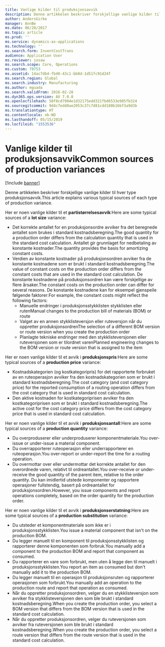 ```yaml
---
title: Vanlige kilder til produksjonsavvik
description: Denne artikkelen beskriver forskjellige vanlige kilder til hver type produksjonsavvik.
author: AndersGirke
manager: AnnBe
ms.date: 06/20/2017
ms.topic: article
ms.prod: ''
ms.service: dynamics-ax-applications
ms.technology: ''
ms.search.form: InventCostTrans
audience: Application User
ms.reviewer: josaw
ms.search.scope: Core, Operations
ms.custom: 79753
ms.assetid: 14ac7db4-fb40-43c1-bb0d-1d51fc91d24f
ms.search.region: Global
ms.search.industry: Manufacturing
ms.author: mguada
ms.search.validFrom: 2016-02-28
ms.dyn365.ops.version: AX 7.0.0
ms.openlocfilehash: 50f8cd7904e1d32175edd321fbd6533e985fb324
ms.sourcegitcommit: 9d4c7edd0ae2053c37c7d81cdd180b16bf3a9d3b
ms.translationtype: HT
ms.contentlocale: nb-NO
ms.lasthandoff: 05/15/2019
ms.locfileid: "1553536"
---
```

# <a name="common-sources-of-production-variances"></a><span data-ttu-id="069a8-103">Vanlige kilder til produksjonsavvik</span><span class="sxs-lookup"><span data-stu-id="069a8-103">Common sources of production variances</span></span>

[!include [banner](../includes/banner.md)]

<span data-ttu-id="069a8-104">Denne artikkelen beskriver forskjellige vanlige kilder til hver type produksjonsavvik.</span><span class="sxs-lookup"><span data-stu-id="069a8-104">This article explains various typical sources of each type of production variance.</span></span> 

<span data-ttu-id="069a8-105">Her er noen vanlige kilder til et **partistørrelsesavvik**:</span><span class="sxs-lookup"><span data-stu-id="069a8-105">Here are some typical sources of a **lot size** variance:</span></span>

-   <span data-ttu-id="069a8-106">Det korrekte antallet for en produksjonsordre avviker fra det beregnede antallet som brukes i standard kostnadsberegning.</span><span class="sxs-lookup"><span data-stu-id="069a8-106">The good quantity for a production order differs from the calculation quantity that is used in the standard cost calculation.</span></span> <span data-ttu-id="069a8-107">Antallet gir grunnlaget for nedbetaling av konstante kostnader.</span><span class="sxs-lookup"><span data-stu-id="069a8-107">The quantity provides the basis for amortizing constant costs.</span></span>
-   <span data-ttu-id="069a8-108">Verdien av konstante kostnader på produksjonsordren avviker fra de konstante kostnadene som er brukt i standard kostnadsberegning.</span><span class="sxs-lookup"><span data-stu-id="069a8-108">The value of constant costs on the production order differs from the constant costs that are used in the standard cost calculation.</span></span> <span data-ttu-id="069a8-109">De konstante kostnadene på produksjonsordren kan være forskjellige av flere årsaker.</span><span class="sxs-lookup"><span data-stu-id="069a8-109">The constant costs on the production order can differ for several reasons.</span></span> <span data-ttu-id="069a8-110">De konstante kostnadene kan for eksempel gjenspeile følgende faktorer:</span><span class="sxs-lookup"><span data-stu-id="069a8-110">For example, the constant costs might reflect the following factors:</span></span>
    -   <span data-ttu-id="069a8-111">Manuelle endringer i produksjonsstykklisten stykklisten eller ruten</span><span class="sxs-lookup"><span data-stu-id="069a8-111">Manual changes to the production bill of materials (BOM) or route</span></span>
    -   <span data-ttu-id="069a8-112">Valget av en annen stykklisteversjon eller ruteversjon når du oppretter produksjonsordren</span><span class="sxs-lookup"><span data-stu-id="069a8-112">The selection of a different BOM version or route version when you create the production order</span></span>
    -   <span data-ttu-id="069a8-113">Planlagte tekniske endringer med den stykklisteversjonen eller ruteversjonen som er tilordnet varen</span><span class="sxs-lookup"><span data-stu-id="069a8-113">Planned engineering changes to the BOM version or route version that is assigned to the item</span></span>

<span data-ttu-id="069a8-114">Her er noen vanlige kilder til et avvik i **produksjonspris**:</span><span class="sxs-lookup"><span data-stu-id="069a8-114">Here are some typical sources of a **production price** variance:</span></span>

-   <span data-ttu-id="069a8-115">Kostnadskategorien (og kostkategoripris) for det rapporterte forbruket av en ruteoperasjon avviker fra den kostnadskategorien som er brukt i standard kostnadsberegning.</span><span class="sxs-lookup"><span data-stu-id="069a8-115">The cost category (and cost category price) for the reported consumption of a routing operation differs from the cost category that is used in standard cost calculation.</span></span>
-   <span data-ttu-id="069a8-116">Den aktive kostnaden for kostkategoriprisen avviker fra den kostkategoriprisen som er brukt i standard kostnadsberegning.</span><span class="sxs-lookup"><span data-stu-id="069a8-116">The active cost for the cost category price differs from the cost category price that is used in standard cost calculation.</span></span>

<span data-ttu-id="069a8-117">Her er noen vanlige kilder til et avvik i **produksjonsantall**:</span><span class="sxs-lookup"><span data-stu-id="069a8-117">Here are some typical sources of a **production quantity** variance:</span></span>

-   <span data-ttu-id="069a8-118">Du overproduserer eller underproduserer komponentmateriale.</span><span class="sxs-lookup"><span data-stu-id="069a8-118">You over-issue or under-issue a material component.</span></span>
-   <span data-ttu-id="069a8-119">Du overrapporterer ruteoperasjon eller underrapporterer en ruteoperasjon.</span><span class="sxs-lookup"><span data-stu-id="069a8-119">You over-report or under-report the time for a routing operation.</span></span>
-   <span data-ttu-id="069a8-120">Du overmottar over eller undermottar det korrekte antallet for den overordnede varen, relativt til ordreantallet.</span><span class="sxs-lookup"><span data-stu-id="069a8-120">You over-receive or under-receive the good quantity of the parent item, relative to the order quantity.</span></span> <span data-ttu-id="069a8-121">Du kan imidlertid utstede komponenter og rapportere operasjoner fullstendig, basert på ordreantallet for produksjonsordren.</span><span class="sxs-lookup"><span data-stu-id="069a8-121">However, you issue components and report operations completely, based on the order quantity for the production order.</span></span>

<span data-ttu-id="069a8-122">Her er noen vanlige kilder til et avvik i **produksjonserstatning**:</span><span class="sxs-lookup"><span data-stu-id="069a8-122">Here are some typical sources of a **production substitution** variance:</span></span>

-   <span data-ttu-id="069a8-123">Du utsteder et komponentmateriale som ikke er i produksjonsstykklisten.</span><span class="sxs-lookup"><span data-stu-id="069a8-123">You issue a material component that isn't on the production BOM.</span></span>
-   <span data-ttu-id="069a8-124">Du legger manuelt til en komponent til produksjonsstykklisten og rapporterer denne komponenten som forbruk.</span><span class="sxs-lookup"><span data-stu-id="069a8-124">You manually add a component to the production BOM and report that component as consumed.</span></span>
-   <span data-ttu-id="069a8-125">Du rapporterer en vare som forbrukt, men uten å legge den til manuelt i produksjonsstykklisten.</span><span class="sxs-lookup"><span data-stu-id="069a8-125">You report an item as consumed but don't manually add it to the production BOM.</span></span>
-   <span data-ttu-id="069a8-126">Du legger manuelt til en operasjon til produksjonsruten og rapporterer operasjonen som forbrukt.</span><span class="sxs-lookup"><span data-stu-id="069a8-126">You manually add an operation to the production route and report that operation as consumed.</span></span>
-   <span data-ttu-id="069a8-127">Når du oppretter produksjonsordren, velger du en stykklisteversjon som avviker fra stykklisteversjonen den som ble brukt i standard kostnadsberegning.</span><span class="sxs-lookup"><span data-stu-id="069a8-127">When you create the production order, you select a BOM version that differs from the BOM version that is used in the standard cost calculation.</span></span>
-   <span data-ttu-id="069a8-128">Når du oppretter produksjonsordren, velger du ruteversjonen som avviker fra ruteversjonen som ble brukt i standard kostnadsberegning.</span><span class="sxs-lookup"><span data-stu-id="069a8-128">When you create the production order, you select a route version that differs from the route version that is used in the standard cost calculation.</span></span>




